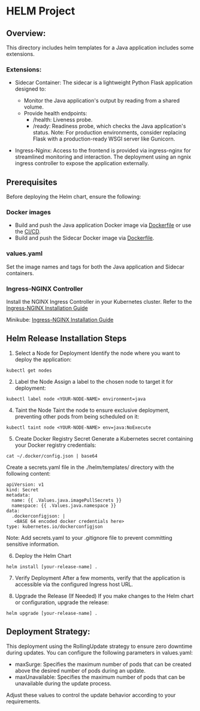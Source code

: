 # HELM Project

## Overview:
This directory includes helm templates for a Java application includes some extensions.

### Extensions:
* Sidecar Container: The sidecar is a lightweight Python Flask application designed to:
  * Monitor the Java application's output by reading from a shared volume.
  * Provide health endpoints:
    * /health: Liveness probe.
    * /ready: Readiness probe, which checks the Java application's status.
      Note: For production environments, consider replacing Flask with a production-ready WSGI server like Gunicorn.

* Ingress-Nginx: Access to the frontend is provided via ingress-nginx for streamlined monitoring and interaction.
  The deployment using an ngnix ingress controller to expose the application externally.


## Prerequisites
Before deploying the Helm chart, ensure the following:

### Docker images
* Build and push the Java application Docker image via [Dockerfile](https://github.com/ishimto/maven-hello-world/blob/master/Dockerfile) or use the [CI/CD](https://github.com/ishimto/maven-hello-world/blob/master/README.md).
* Build and push the Sidecar Docker image via [Dockerfile](https://github.com/ishimto/maven-hello-world/blob/master/sidecar/Dockerfile).


### values.yaml
Set the image names and tags for both the Java application and Sidecar containers.


### Ingress-NGINX Controller

Install the NGINX Ingress Controller in your Kubernetes cluster. Refer to the [Ingress-NGINX Installation Guide](https://artifacthub.io/packages/helm/ingress-nginx/ingress-nginx)

Minikube:  [Ingress-NGINX Installation Guide](https://kubernetes.io/docs/tasks/access-application-cluster/ingress-minikube/)


## Helm Release Installation Steps


1. Select a Node for Deployment
Identify the node where you want to deploy the application:

```
kubectl get nodes
```


2. Label the Node
Assign a label to the chosen node to target it for deployment:

```
kubectl label node <YOUR-NODE-NAME> environment=java
```

4. Taint the Node
Taint the node to ensure exclusive deployment, preventing other pods from being scheduled on it:

```
kubectl taint node <YOUR-NODE-NAME> env=java:NoExecute
```

5. Create Docker Registry Secret
Generate a Kubernetes secret containing your Docker registry credentials:

```
cat ~/.docker/config.json | base64
```

Create a secrets.yaml file in the ./helm/templates/ directory with the following content:

```
apiVersion: v1
kind: Secret
metadata:
  name: {{ .Values.java.imagePullSecrets }}
  namespace: {{ .Values.java.namespace }}
data:
  .dockerconfigjson: |
   <BASE 64 encoded docker credentials here>
type: kubernetes.io/dockerconfigjson
```

Note: Add secrets.yaml to your .gitignore file to prevent committing sensitive information.

6. Deploy the Helm Chart

```
helm install [your-release-name] .
```

7. Verify Deployment
After a few moments, verify that the application is accessible via the configured Ingress host URL.


8. Upgrade the Release (If Needed)
If you make changes to the Helm chart or configuration, upgrade the release:

```
helm upgrade [your-release-name] .
```

## Deployment Strategy:
This deployment using the RollingUpdate strategy to ensure zero downtime during updates.
You can configure the following parameters in values.yaml: 
* maxSurge: Specifies the maximum number of pods that can be created above the desired number of pods during an update.
* maxUnavailable: Specifies the maximum number of pods that can be unavailable during the update process.

Adjust these values to control the update behavior according to your requirements.
